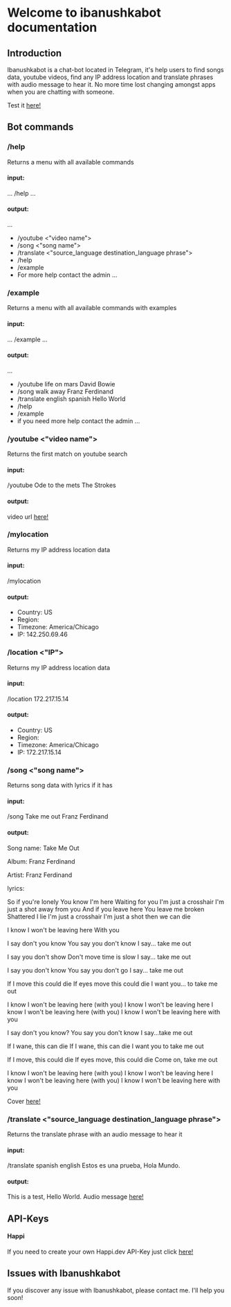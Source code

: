 # Welcome to ibanushkabot documentation

## Introduction

Ibanushkabot is a chat-bot located in Telegram, it's help users to find songs data, youtube videos, find any IP address location and translate phrases with audio message to hear it. No more time lost changing amongst apps when you are chatting with someone.

Test it [here!][1]

## Bot commands

### /help
Returns a menu with all available commands
#### input: 
...
/help
...
#### output:
...
* /youtube <"video name">
* /song <"song name">
* /translate <"source_language destination_language phrase">
* /help
* /example
* For more help contact the admin
...

### /example
Returns a menu with all available commands with examples
#### input: 
...
/example
...
#### output:
...
* /youtube life on mars David Bowie
* /song walk away Franz Ferdinand
* /translate english spanish Hello World
* /help
* /example
* if you need more help contact the admin
...

### /youtube <"video name">
Returns the first match on youtube search
#### input: 
/youtube Ode to the mets The Strokes
#### output:
video url [here!][3]

### /mylocation
Returns my IP address location data
#### input:
/mylocation
#### output:
* Country: US
* Region: 
* Timezone: America/Chicago
* IP: 142.250.69.46

### /location <"IP">
Returns my IP address location data
#### input:
/location 172.217.15.14
#### output:
* Country: US
* Region: 
* Timezone: America/Chicago
* IP: 172.217.15.14

### /song <"song name">
Returns song data with lyrics if it has
#### input:
/song Take me out Franz Ferdinand
#### output:
Song name: Take Me Out

Album: Franz Ferdinand

Artist: Franz Ferdinand

lyrics:

So if you're lonely
You know I'm here
Waiting for you
I'm just a crosshair
I'm just a shot away from you
And if you leave here
You leave me broken
Shattered I lie
I'm just a crosshair
I'm just a shot then we can die

I know I won't be leaving here
With you

I say don't you know
You say you don't know
I say... take me out

I say you don't show
Don't move time is slow
I say... take me out

I say you don't know
You say you don't go
I say... take me out

If I move this could die
If eyes move this could die
I want you... to take me out

I know I won't be leaving here (with you)
I know I won't be leaving here
I know I won't be leaving here (with you)
I know I won't be leaving here with you

I say don't you know?
You say you don't know
I say...take me out

If I wane, this can die
If I wane, this can die
I want you to take me out

If I move, this could die
If eyes move, this could die
Come on, take me out

I know I won't be leaving here (with you)
I know I won't be leaving here
I know I won't be leaving here (with you)
I know I won't be leaving here with you

Cover [here!][4]

### /translate <"source_language destination_language phrase">
Returns the translate phrase with an audio message to hear it
#### input:
/translate spanish english Estos es una prueba, Hola Mundo.
#### output:
This is a test, Hello World.
Audio message [here!][5]

## API-Keys

#### Happi
If you need to create your own Happi.dev API-Key just click [here!][2]

## Issues with Ibanushkabot

If you discover any issue with Ibanushkabot, please contact me. I'll help you soon!

[1]: https://t.me/Ibanushkabot
[2]: https://happi.dev
[3]: https://www.youtube.com/watch?v=BjC0KUxiMhc
[4]: https://ia800706.us.archive.org/29/items/mbid-462210cb-c90c-38f9-8fcf-1a04d7c86729/mbid-462210cb-c90c-38f9-8fcf-1a04d7c86729-4776442757_thumb500.jpg
[5]: https://translate.google.com/translate_tts?ie=UTF-8&q=This%20is%20a%20test%2C%20Hello%20World.%20&tl=en-us&client=tw-ob&idx=0
